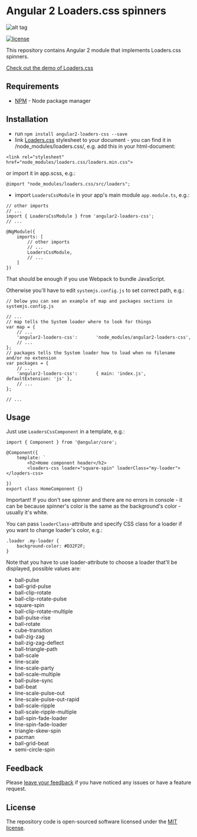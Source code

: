 # Angular 2 Loaders.css spinners

![alt tag](http://i.imgur.com/6TCsrFV.png)

[![license](https://img.shields.io/github/license/mashape/apistatus.svg?maxAge=2592000)](http://opensource.org/licenses/MIT)

This repository contains Angular 2 module that implements Loaders.css spinners.

<a href="https://connoratherton.com/loaders" target_='blank'>Check out the demo of Loaders.css</a>


## Requirements
- [NPM](https://npmjs.org/) - Node package manager


## Installation

- run `npm install angular2-loaders-css --save`
- link [Loaders.css](https://github.com/ConnorAtherton/loaders.css) stylesheet to your document - you can find it in /node_modules/loaders.css/, e.g. add this in your html-document:

```
<link rel="stylesheet" href="node_modules/loaders.css/loaders.min.css">
```
or import it in app.scss, e.g.:

```
@import "node_modules/loaders.css/src/loaders";
```

- import `LoadersCssModule` in your app's main module `app.module.ts`, e.g.:

```
// other imports
// ...
import { LoadersCssModule } from 'angular2-loaders-css';
// ...

@NgModule({
    imports: [
        // other imports
        // ...
        LoadersCssModule,
        // ...
    ]
})
```

That should be enough if you use Webpack to bundle JavaScript.

Otherwise you'll have to edit `systemjs.config.js` to set correct path, e.g.:

```
// below you can see an example of map and packages sections in systemjs.config.js

// ...
// map tells the System loader where to look for things
var map = {
    // ...
    'angular2-loaders-css':       'node_modules/angular2-loaders-css',
    // ...
};
// packages tells the System loader how to load when no filename and/or no extension
var packages = {
    // ...
    'angular2-loaders-css':       { main: 'index.js', defaultExtension: 'js' },
    // ...
};

// ...
```

## Usage

Just use `LoadersCssComponent` in a template, e.g.:

```
import { Component } from '@angular/core';

@Component({
    template: `
        <h2>Home component header</h2>
        <loaders-css loader="square-spin" loaderClass="my-loader"></loaders-css>
    `
})
export class HomeComponent {}
```

Important! If you don't see spinner and there are no errors in console - it can be because spinner's color is the same as the background's color - usually it's white.

You can pass `loaderClass`-attribute and specify CSS class for a loader if you want to change loader's color, e.g.:

```
.loader .my-loader {
    background-color: #D32F2F;
}
```

Note that you have to use loader-attribute to choose a loader that'll be displayed, possible values are:

- ball-pulse
- ball-grid-pulse
- ball-clip-rotate
- ball-clip-rotate-pulse
- square-spin
- ball-clip-rotate-multiple
- ball-pulse-rise
- ball-rotate
- cube-transition
- ball-zig-zag
- ball-zig-zag-deflect
- ball-triangle-path
- ball-scale
- line-scale
- line-scale-party
- ball-scale-multiple
- ball-pulse-sync
- ball-beat
- line-scale-pulse-out
- line-scale-pulse-out-rapid
- ball-scale-ripple
- ball-scale-ripple-multiple
- ball-spin-fade-loader
- line-spin-fade-loader
- triangle-skew-spin
- pacman
- ball-grid-beat
- semi-circle-spin


## Feedback

Please [leave your feedback](https://github.com/moff/angular2-loaders-css/issues) if you have noticed any issues or have a feature request.


## License

The repository code is open-sourced software licensed under the [MIT license](http://opensource.org/licenses/MIT).
